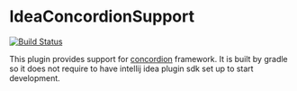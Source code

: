 # IdeaConcordionSupport

[![Build Status](https://travis-ci.org/gmandnepr/IdeaConcordionSupport.svg)](https://travis-ci.org/gmandnepr/IdeaConcordionSupport)

This plugin provides support for [concordion](http://concordion.org/) framework.
It is built by gradle so it does not require to have intellij idea plugin sdk set up to start development.
